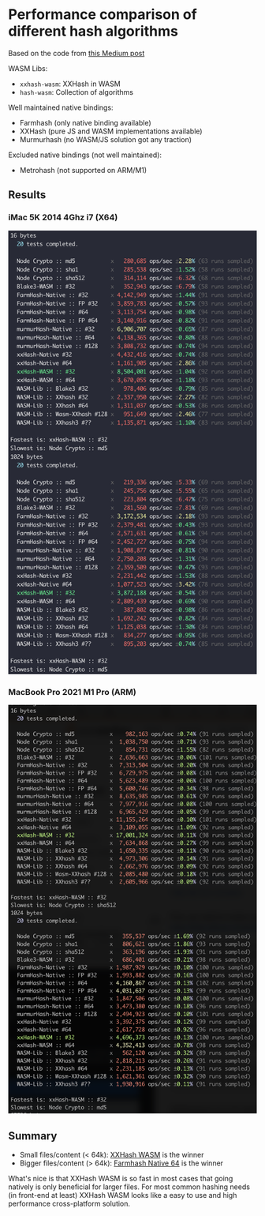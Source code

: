 # Performance comparison of different hash algorithms

Based on the code from [this Medium post](https://medium.com/@drainingsun/in-search-of-a-good-node-js-hashing-algorithm-8052b6923a3b)

WASM Libs:

- `xxhash-wasm`: XXHash in WASM
- `hash-wasm`: Collection of algorithms

Well maintained native bindings:

- Farmhash (only native binding available)
- XXHash (pure JS and WASM implementations available)
- Murmurhash (no WASM/JS solution got any traction)

Excluded native bindings (not well maintained):

- Metrohash (not supported on ARM/M1)

## Results

### iMac 5K 2014 4Ghz i7 (X64)

![imac results](measured-on-imac-5k-2014-4ghz-i7.png)

### MacBook Pro 2021 M1 Pro (ARM)

![macbook results](measured-on-macbook-pro-2021.png)

## Summary

- Small files/content (< 64k): [XXHash WASM](https://github.com/jungomi/xxhash-wasm) is the winner
- Bigger files/content (> 64k): [Farmhash Native 64](https://github.com/lovell/farmhash) is the winner

What's nice is that XXHash WASM is so fast in most cases that going natively is only beneficial for larger files. For most common hashing needs (in front-end at least) XXHash WASM looks like a easy to use and high performance cross-platform solution.
